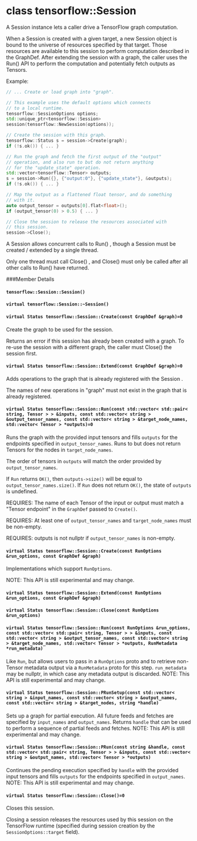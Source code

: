 # class tensorflow::Session

A Session instance lets a caller drive a TensorFlow graph computation.

When a Session is created with a given target, a new Session object is bound to the universe of resources specified by that target. Those resources are available to this session to perform computation described in the GraphDef. After extending the session with a graph, the caller uses the Run() API to perform the computation and potentially fetch outputs as Tensors.

Example:

```c++
// ... Create or load graph into "graph".

// This example uses the default options which connects
// to a local runtime.
tensorflow::SessionOptions options;
std::unique_ptr<tensorflow::Session>
session(tensorflow::NewSession(options));

// Create the session with this graph.
tensorflow::Status s = session->Create(graph);
if (!s.ok()) { ... }

// Run the graph and fetch the first output of the "output"
// operation, and also run to but do not return anything
// for the "update_state" operation.
std::vector<tensorflow::Tensor> outputs;
s = session->Run({}, {"output:0"}, {"update_state"}, &outputs);
if (!s.ok()) { ... }

// Map the output as a flattened float tensor, and do something
// with it.
auto output_tensor = outputs[0].flat<float>();
if (output_tensor(0) > 0.5) { ... }

// Close the session to release the resources associated with
// this session.
session->Close();

```

A Session allows concurrent calls to Run() , though a Session must be created / extended by a single thread.

Only one thread must call Close() , and Close() must only be called after all other calls to Run() have returned.

\###Member Details

#### `tensorflow::Session::Session()` <a href="#tensorflow_session_session" id="tensorflow_session_session"></a>

#### `virtual tensorflow::Session::~Session()` <a href="#virtual_tensorflow_session_session" id="virtual_tensorflow_session_session"></a>

#### `virtual Status tensorflow::Session::Create(const GraphDef &graph)=0` <a href="#virtual_status_tensorflow_session_create" id="virtual_status_tensorflow_session_create"></a>

Create the graph to be used for the session.

Returns an error if this session has already been created with a graph. To re-use the session with a different graph, the caller must Close() the session first.

#### `virtual Status tensorflow::Session::Extend(const GraphDef &graph)=0` <a href="#virtual_status_tensorflow_session_extend" id="virtual_status_tensorflow_session_extend"></a>

Adds operations to the graph that is already registered with the Session .

The names of new operations in "graph" must not exist in the graph that is already registered.

#### `virtual Status tensorflow::Session::Run(const std::vector< std::pair< string, Tensor > > &inputs, const std::vector< string > &output_tensor_names, const std::vector< string > &target_node_names, std::vector< Tensor > *outputs)=0` <a href="#virtual_status_tensorflow_session_run" id="virtual_status_tensorflow_session_run"></a>

Runs the graph with the provided input tensors and fills `outputs` for the endpoints specified in `output_tensor_names`. Runs to but does not return Tensors for the nodes in `target_node_names`.

The order of tensors in `outputs` will match the order provided by `output_tensor_names`.

If `Run` returns `OK()`, then `outputs->size()` will be equal to `output_tensor_names.size()`. If `Run` does not return `OK()`, the state of `outputs` is undefined.

REQUIRES: The name of each Tensor of the input or output must match a "Tensor endpoint" in the `GraphDef` passed to `Create()`.

REQUIRES: At least one of `output_tensor_names` and `target_node_names` must be non-empty.

REQUIRES: outputs is not nullptr if `output_tensor_names` is non-empty.

#### `virtual Status tensorflow::Session::Create(const RunOptions &run_options, const GraphDef &graph)` <a href="#virtual_status_tensorflow_session_create" id="virtual_status_tensorflow_session_create"></a>

Implementations which support `RunOptions`.

NOTE: This API is still experimental and may change.

#### `virtual Status tensorflow::Session::Extend(const RunOptions &run_options, const GraphDef &graph)` <a href="#virtual_status_tensorflow_session_extend" id="virtual_status_tensorflow_session_extend"></a>

#### `virtual Status tensorflow::Session::Close(const RunOptions &run_options)` <a href="#virtual_status_tensorflow_session_close" id="virtual_status_tensorflow_session_close"></a>

#### `virtual Status tensorflow::Session::Run(const RunOptions &run_options, const std::vector< std::pair< string, Tensor > > &inputs, const std::vector< string > &output_tensor_names, const std::vector< string > &target_node_names, std::vector< Tensor > *outputs, RunMetadata *run_metadata)` <a href="#virtual_status_tensorflow_session_run" id="virtual_status_tensorflow_session_run"></a>

Like `Run`, but allows users to pass in a `RunOptions` proto and to retrieve non-Tensor metadata output via a `RunMetadata` proto for this step. `run_metadata` may be nullptr, in which case any metadata output is discarded. NOTE: This API is still experimental and may change.

#### `virtual Status tensorflow::Session::PRunSetup(const std::vector< string > &input_names, const std::vector< string > &output_names, const std::vector< string > &target_nodes, string *handle)` <a href="#virtual_status_tensorflow_session_prunsetup" id="virtual_status_tensorflow_session_prunsetup"></a>

Sets up a graph for partial execution. All future feeds and fetches are specified by `input_names` and `output_names`. Returns `handle` that can be used to perform a sequence of partial feeds and fetches. NOTE: This API is still experimental and may change.

#### `virtual Status tensorflow::Session::PRun(const string &handle, const std::vector< std::pair< string, Tensor > > &inputs, const std::vector< string > &output_names, std::vector< Tensor > *outputs)` <a href="#virtual_status_tensorflow_session_prun" id="virtual_status_tensorflow_session_prun"></a>

Continues the pending execution specified by `handle` with the provided input tensors and fills `outputs` for the endpoints specified in `output_names`. NOTE: This API is still experimental and may change.

#### `virtual Status tensorflow::Session::Close()=0` <a href="#virtual_status_tensorflow_session_close" id="virtual_status_tensorflow_session_close"></a>

Closes this session.

Closing a session releases the resources used by this session on the TensorFlow runtime (specified during session creation by the `SessionOptions::target` field).
